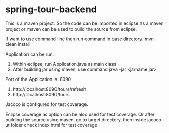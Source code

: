 # spring-tour-backend

This is a maven project.
So the code can be imported in eclipse as a maven project or maven 
can be used to build the source from eclipse.

If want to use command line then run command in base directory:
mvn clean install

Application can be run:

1. Within eclipse, run Application.java as main class
2. After building jar using maven, use command java -jar <jarname.jar>

Port of the Application is: 8090

1. http://localhost:8090/tours/refresh 
2. http://localhost:8090/tours

Jacoco is configured for test coverage.

Eclipse coverage as option can be also used for test coverage.
Or after building the source using maven, go to target directory, then inside jacoco-ut folder check
index.html for test coverage



